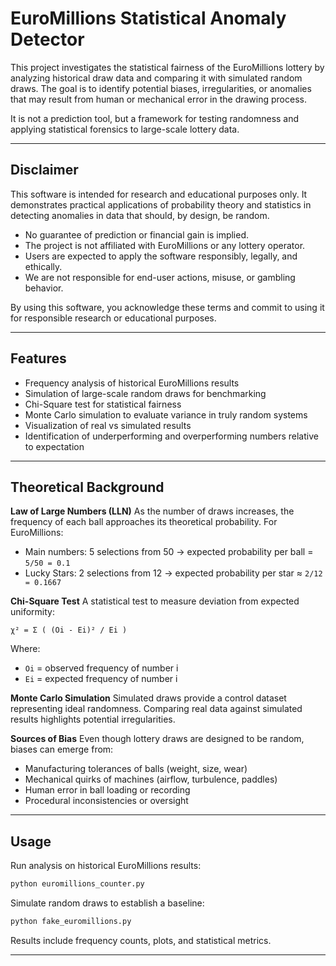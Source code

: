 
# EuroMillions Statistical Anomaly Detector

This project investigates the statistical fairness of the EuroMillions lottery by analyzing historical draw data and comparing it with simulated random draws. The goal is to identify potential biases, irregularities, or anomalies that may result from human or mechanical error in the drawing process.

It is not a prediction tool, but a framework for testing randomness and applying statistical forensics to large-scale lottery data.

---

## Disclaimer

This software is intended for research and educational purposes only. It demonstrates practical applications of probability theory and statistics in detecting anomalies in data that should, by design, be random.

* No guarantee of prediction or financial gain is implied.
* The project is not affiliated with EuroMillions or any lottery operator.
* Users are expected to apply the software responsibly, legally, and ethically.
* We are not responsible for end-user actions, misuse, or gambling behavior.

By using this software, you acknowledge these terms and commit to using it for responsible research or educational purposes.

---

## Features

* Frequency analysis of historical EuroMillions results
* Simulation of large-scale random draws for benchmarking
* Chi-Square test for statistical fairness
* Monte Carlo simulation to evaluate variance in truly random systems
* Visualization of real vs simulated results
* Identification of underperforming and overperforming numbers relative to expectation

---

## Theoretical Background

**Law of Large Numbers (LLN)**
As the number of draws increases, the frequency of each ball approaches its theoretical probability. For EuroMillions:

* Main numbers: 5 selections from 50 → expected probability per ball = `5/50 = 0.1`
* Lucky Stars: 2 selections from 12 → expected probability per star ≈ `2/12 = 0.1667`

**Chi-Square Test**
A statistical test to measure deviation from expected uniformity:

```
χ² = Σ ( (Oi - Ei)² / Ei )
```

Where:

* `Oi` = observed frequency of number i
* `Ei` = expected frequency of number i

**Monte Carlo Simulation**
Simulated draws provide a control dataset representing ideal randomness. Comparing real data against simulated results highlights potential irregularities.

**Sources of Bias**
Even though lottery draws are designed to be random, biases can emerge from:

* Manufacturing tolerances of balls (weight, size, wear)
* Mechanical quirks of machines (airflow, turbulence, paddles)
* Human error in ball loading or recording
* Procedural inconsistencies or oversight

---

## Usage

Run analysis on historical EuroMillions results:

```bash
python euromillions_counter.py
```

Simulate random draws to establish a baseline:

```bash
python fake_euromillions.py
```

Results include frequency counts, plots, and statistical metrics.

---

